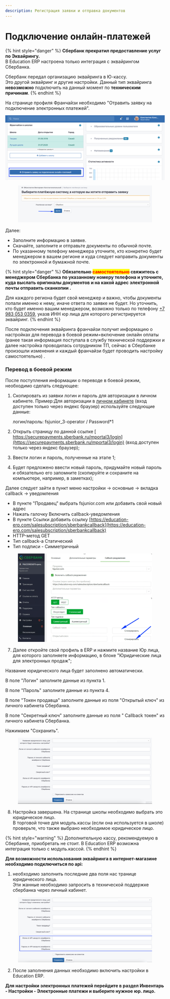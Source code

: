 ```yaml
---
description: Регистрация заявки и отправка документов
---
```


# Подключение онлайн-платежей



{% hint style="danger" %}
**Сбербанк прекратил предоставление услуг по Эквайрингу.** \
В Education ERP настроена только интеграция с эквайрингом Сбербанка.&#x20;

Сбербанк передал организацию эквайринга в Ю-кассу.\
Это другой эквайринг и другие настройки. Данный тип эквайринга **невозможно** подключить на данный момент по **техническим причинам**.
{% endhint %}

На странице профиля Франчайзи необходимо "Отравить заявку на подключение электронных платежей".

![](<../.gitbook/assets/53971f57-8901-4396-a0c7-d0d23149b9ff (1).png>)

<figure><img src="../.gitbook/assets/image (35).png" alt=""><figcaption></figcaption></figure>

Далее:

* Заполните информацию в заявке.
* Скачайте, заполните и отправьте документы по обычной почте.
* По указанному телефону менеджера уточните, кто конкретно будет менеджером в вашем регионе и куда следует направить документы по электронной и бумажной почте.

{% hint style="danger" %}
**Обязательно **<mark style="color:red;">**самостоятельно**</mark>**  свяжитесь с менеджером Сбербанка по указанному номеру телефона и уточните, куда выслать оригиналы документов и на какой адрес электронной почты отправить сканкопии .**

Для каждого региона будет свой  менеджер и важно, чтобы документы попали именно к нему, иначе ответа по заявке не будет. Но уточнить, кто будет именно вашим менеджером, возможно только по телефону  [+7 983 053 0359](tel:+79830530359), указв ИНН  юр лица для которого регистрируется эквайринг.
{% endhint %}

После подключения эквайринга франчайзи получит информацию о настройках для перевода в боевой режим=включение онлайн оплаты (ранее такая информация поступала в службу технической поддержки и далее настройка проводилась сотрудником ТП, сейчас в Сбербанке произошли изменения и каждый франчайзи будет проводить настройку самостоятельно) .

### **Перевод в боевой режим**

После поступления информации о переводе в боевой режим, необходимо сделать следующее:

1.  Скопировать из заявки логин и пароль для авторизации в личном кабинете. Пример:Для авторизации в [личном кабинете](https://securepayments.sberbank.ru/mportal3)  (вход доступен только через яндекс браузер) используйте следующие данные:

    логин/пароль: fsjunior\_3-operator / Password\*1
2. Открыть страницу по данной ссылке [  https://securepayments.sberbank.ru/mportal3/login](https://securepayments.sberbank.ru/mportal3/login) (вход доступен только через яндекс браузер);
3. Ввести логин и пароль, полученные на этапе 1;
4. Будет предложено ввести новый пароль, придумайте новый пароль и обязательно его запомните (скопируйте и сохраните на компьютере, например, в заметках);

Далее следует зайти в пункт меню настройки -> основные -> вкладка callback -> уведомления

* В пункте "Продавец" выбрать fsjunior.com или добавить свой новый адрес
* Нажать галочку Включить callback-уведомления
* В пункте Ссылки добавить ссылку [https://education-erp.com/salesubscription/sberbankcallback](https://education-erp.com/salesubscription/sberbankcallback)
* HTTP-метод GET
* Тип callback-а Статический
* Тип подписи - Симметричный

<figure><img src="../.gitbook/assets/image (4) (1).png" alt=""><figcaption></figcaption></figure>

7. Далее откройте свой профиль в ERP и нажмите название Юр лица, для которого заполняете информацию, в блоке "Юридические лица для электронных продаж";

Название юридического лица будет заполнено автоматически.

В поле "Логин" заполните  данные из пункта 1.

В поле "Пароль" заполните  данные из пункта 4.

В поле "Токен продавца" заполните  данные из  поля "Открытый ключ" из личного кабинета Сбербанка.

В поле "Секретный ключ"   заполните  данные из  поля " Callback токен" из личного кабинета Сбербанка.

&#x20;Нажимаем "Сохранить".

<figure><img src="../.gitbook/assets/image (51).png" alt=""><figcaption></figcaption></figure>

8. Настройка завершена. На странице школы необходимо выбрать это юридическое лицо.\
   В торговой точке для модуль.кассы (если она используется в школе) проверьте, что также выбрано необходимое юридическое лицо. &#x20;

{% hint style="warning" %}
Дополнительную кассу, рекомендуемую в Сбербанке, приобретать не стоит. В Education ERP возможна интеграция только с модуль.кассой.
{% endhint %}

**Для возможности использования эквайринга в интернет-магазине необходимо подключиться по api:**

1. необходимо заполнить последние два поля нас транице юридического лица.\
   Эти жанные необходимо запросить в технической поддержке сбербанка через личный кабинет.&#x20;

<figure><img src="../.gitbook/assets/image (1) (2).png" alt=""><figcaption></figcaption></figure>

2. После заполнения данных необходимо включить настройки в Education ERP.&#x20;

**Для настройки электронных платежей перейдите в раздел Инвентарь - Настройки - Электронные платежи и выберите нужное юр. лицо.**
